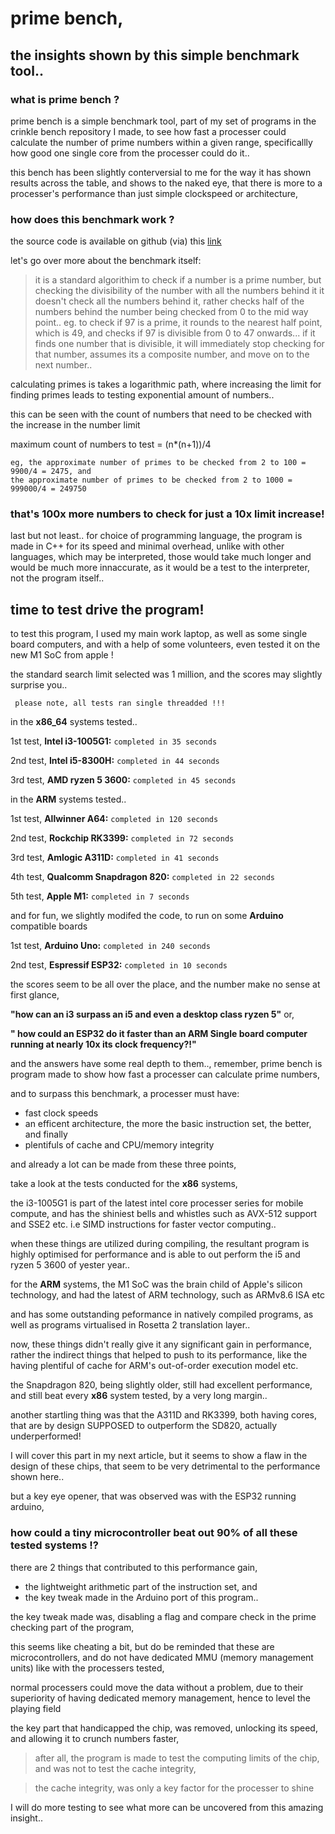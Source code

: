# prime bench, 
## the insights shown by this simple benchmark tool..

### what is prime bench ?
prime bench is a simple benchmark tool, part of my set of programs in the crinkle bench repository I made, 
to see how fast a processer could calculate the number of prime numbers within a given range, 
specificallly how good one single core from the processer could do it..

this bench has been slightly conterversial to me for the way it has shown results across the table, 
and shows to the naked eye, that there is more to a processer's performance than just simple clockspeed or architecture,

### how does this benchmark work ?

the source code is available on github (via) this [link](https://github.com/ZephyrLabs/Crinkle-bench/prime_bench/)

let's go over more about the benchmark itself:
> it is a standard algorithim to check if a number is a prime number, but checking the divisibility of the number with all the numbers behind it
> it doesn't check all the numbers behind it, rather checks half of the numbers behind the number being checked from 0 to the mid way point..
> eg. to check if 97 is a prime, it rounds to the nearest half point, which is 49, and checks if 97 is divisible from 0 to 47 onwards...
> if it finds one number that is divisible, it will immediately stop checking for that number, assumes its a composite number, and move on to the next number..

calculating primes is takes a logarithmic path, 
where increasing the limit for finding primes leads to testing exponential amount of numbers..

this can be seen with the count of numbers that need to be checked with the increase in the number limit

maximum count of numbers to test = (n*(n+1))/4

```
eg, the approximate number of primes to be checked from 2 to 100 = 9900/4 = 2475, and 
the approximate number of primes to be checked from 2 to 1000 = 999000/4 = 249750
```

### that's 100x more numbers to check for just a 10x limit increase!


last but not least.. for choice of programming language, 
the program is made in C++ for its speed and minimal overhead,
unlike with other languages, which may be interpreted, 
those would take much longer and would be much more innaccurate, 
as it would be a test to the interpreter, not the program itself..

## time to test drive the program!

to test this program, I used my main work laptop, as well as some single board computers, 
and with a help of some volunteers, even tested it on the new M1 SoC from apple ! 

the standard search limit selected was 1 million,
and the scores may slightly surprise you.. 

``` please note, all tests ran single threadded !!!```

in the **x86_64** systems tested..

1st test, **Intel i3-1005G1:**
`completed in 35 seconds`

2nd test, **Intel i5-8300H:**
`completed in 44 seconds`

3rd test, **AMD ryzen 5 3600:**
`completed in 45 seconds`

in the **ARM** systems tested..

1st test, **Allwinner A64:**
`completed in 120 seconds`

2nd test, **Rockchip RK3399:**
`completed in 72 seconds`

3rd test, **Amlogic A311D:**
`completed in 41 seconds`

4th test, **Qualcomm Snapdragon 820:**
`completed in 22 seconds`

5th test, **Apple M1:**
`completed in 7 seconds`

and for fun, we slightly modifed the code, to run on some **Arduino** compatible boards

1st test, **Arduino Uno:** 
`completed in 240 seconds`

2nd test, **Espressif ESP32:**
`completed in 10 seconds`

the scores seem to be all over the place, and the number make no sense at first glance,

**"how can an i3 surpass an i5 and even a desktop class ryzen 5"** or, 

**" how could an ESP32 do it faster than an ARM Single board computer running at nearly 10x its clock frequency?!"**

and the answers have some real depth to them.., 
remember, prime bench is program made to show how fast a processer can calculate prime numbers, 

and to surpass this benchmark, a processer must have:
* fast clock speeds  
* an efficent architecture, the more the basic instruction set, the better, and finally
* plentifuls of cache and CPU/memory integrity

and already a lot can be made from these three points,

take a look at the tests conducted for the **x86** systems,

the i3-1005G1 is part of the latest intel core processer series for mobile compute, 
and has the shiniest bells and whistles such as AVX-512 support and SSE2 etc.
i.e SIMD instructions for faster vector computing..

when these things are utilized during compiling, the resultant program is highly optimised for performance 
and is able to out perform the i5 and ryzen 5 3600 of yester year..

for the **ARM** systems,
the M1 SoC was the brain child of Apple's silicon technology,
and had the latest of ARM technology, such as ARMv8.6 ISA etc

and has some outstanding peformance in natively compiled programs, as well as programs virtualised in Rosetta 2 translation layer..

now, these things didn't really give it any significant gain in performance, 
rather the indirect things that helped to push to its performance,
like the having plentiful of cache for ARM's out-of-order execution model etc.

the Snapdragon 820, being slightly older, still had excellent performance, 
and still beat every **x86** system tested, by a very long margin..

another startling thing was that the A311D and RK3399, both having cores, 
that are by design SUPPOSED to outperform the SD820, actually underperformed!

I will cover this part in my next article, but it seems to show a flaw in the design of these chips, 
that seem to be very detrimental to the performance shown here..

but a key eye opener, that was observed was with the ESP32 running arduino,
### how could a tiny microcontroller beat out 90% of all these tested systems !?

there are 2 things that contributed to this performance gain,
* the lightweight arithmetic part of the instruction set, and 
* the key tweak made in the Arduino port of this program..

the key tweak made was, disabling a flag and compare check in the prime checking part of the program, 

this seems like cheating a bit, 
but do be reminded that these are microcontrollers, and do not have dedicated MMU (memory management units) like with the processers tested,

normal processers could move the data without a problem, due to their
superiority of having dedicated memory management, hence to level the playing field

the key part that handicapped the chip, was removed, unlocking its speed, and allowing it to crunch numbers faster, 

> after all, the program is made to test the computing limits of the chip, and was not to test the cache integrity, 

> the cache integrity, was only a key factor for the processer to shine

I will do more testing to see what more can be uncovered from this amazing insight..
